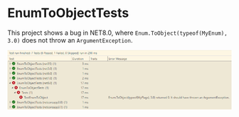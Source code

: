 # EnumToObjectTests

This project shows a bug in NET8.0, where `Enum.ToObject(typeof(MyEnum), 3.0)` does not throw an `ArgumentException`.

![This test passes in netcoreapp3.0, netcoreapp3.1, net35, net5.0, net6.0, and net7.0, but fails in net8.0](ReadMeAssets/TestResults.png)
